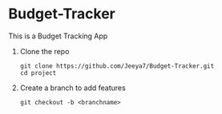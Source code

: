 # Budget-Tracker

This is a Budget Tracking App

1. Clone the repo  
   ```
   git clone https://github.com/Jeeya7/Budget-Tracker.git
   cd project

   ```
2. Create a branch to add features

    ``` 
    git checkout -b <branchname>
    ```
